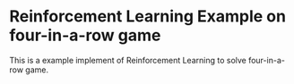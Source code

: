 # Reinforcement Learning Example on four-in-a-row game

This is a example implement of Reinforcement Learning to solve four-in-a-row game.
